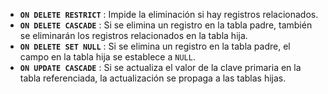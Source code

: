 * **`ON DELETE RESTRICT`** : Impide la eliminación si hay registros relacionados.
* **`ON DELETE CASCADE`** : Si se elimina un registro en la tabla padre, también se eliminarán los registros relacionados en la tabla hija.
* **`ON DELETE SET NULL`** : Si se elimina un registro en la tabla padre, el campo en la tabla hija se establece a `NULL`.
* **`ON UPDATE CASCADE`** : Si se actualiza el valor de la clave primaria en la tabla referenciada, la actualización se propaga a las tablas hijas.
